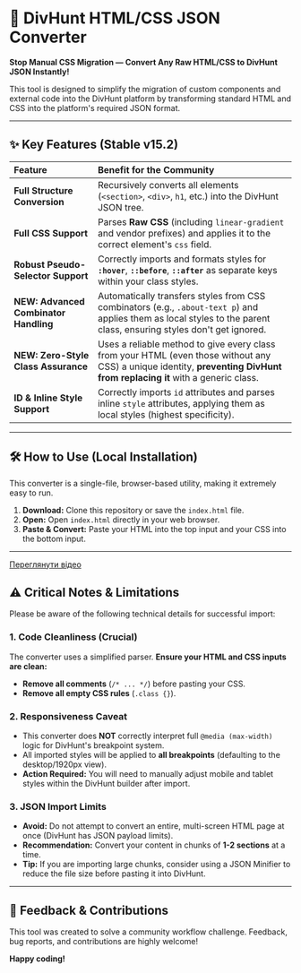 # 🚀 DivHunt HTML/CSS JSON Converter


**Stop Manual CSS Migration — Convert Any Raw HTML/CSS to DivHunt JSON Instantly!**

This tool is designed to simplify the migration of custom components and external code into the DivHunt platform by transforming standard HTML and CSS into the platform's required JSON format.

---

## ✨ Key Features (Stable v15.2)

| Feature | Benefit for the Community |
| :--- | :--- |
| **Full Structure Conversion** | Recursively converts all elements (`<section>`, `<div>`, `h1`, etc.) into the DivHunt JSON tree. |
| **Full CSS Support** | Parses **Raw CSS** (including `linear-gradient` and vendor prefixes) and applies it to the correct element's `css` field. |
| **Robust Pseudo-Selector Support** | Correctly imports and formats styles for **`:hover`**, **`::before`**, **`::after`** as separate keys within your class styles. |
| **NEW: Advanced Combinator Handling** | Automatically transfers styles from CSS combinators (e.g., `.about-text p`) and applies them as local styles to the parent class, ensuring styles don't get ignored. |
| **NEW: Zero-Style Class Assurance** | Uses a reliable method to give every class from your HTML (even those without any CSS) a unique identity, **preventing DivHunt from replacing it** with a generic class. |
| **ID & Inline Style Support** | Correctly imports `id` attributes and parses inline `style` attributes, applying them as local styles (highest specificity). |

---

## 🛠️ How to Use (Local Installation)

This converter is a single-file, browser-based utility, making it extremely easy to run.

1.  **Download:** Clone this repository or save the `index.html` file.
2.  **Open:** Open `index.html` directly in your web browser.
3.  **Paste & Convert:** Paste your HTML into the top input and your CSS into the bottom input.

---

[Переглянути відео](demo.mp4)


## ⚠️ Critical Notes & Limitations

Please be aware of the following technical details for successful import:

### 1. Code Cleanliness (Crucial)

The converter uses a simplified parser. **Ensure your HTML and CSS inputs are clean:**

*   **Remove all comments** (`/* ... */`) before pasting your CSS.
*   **Remove all empty CSS rules** (`.class {}`).

### 2. Responsiveness Caveat

*   This converter does **NOT** correctly interpret full `@media (max-width)` logic for DivHunt's breakpoint system.
*   All imported styles will be applied to **all breakpoints** (defaulting to the desktop/1920px view).
*   **Action Required:** You will need to manually adjust mobile and tablet styles within the DivHunt builder after import.

### 3. JSON Import Limits

*   **Avoid:** Do not attempt to convert an entire, multi-screen HTML page at once (DivHunt has JSON payload limits).
*   **Recommendation:** Convert your content in chunks of **1-2 sections** at a time.
*   **Tip:** If you are importing large chunks, consider using a JSON Minifier to reduce the file size before pasting it into DivHunt.

---

## 💬 Feedback & Contributions

This tool was created to solve a community workflow challenge. Feedback, bug reports, and contributions are highly welcome!

**Happy coding!**
